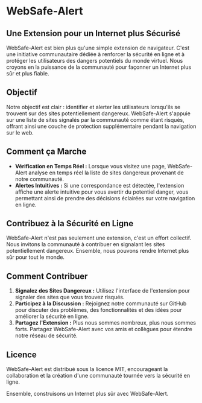 # WebSafe-Alert
## Une Extension pour un Internet plus Sécurisé

WebSafe-Alert est bien plus qu'une simple extension de navigateur. C'est une initiative communautaire dédiée à renforcer la sécurité en ligne et à protéger les utilisateurs des dangers potentiels du monde virtuel. Nous croyons en la puissance de la communauté pour façonner un Internet plus sûr et plus fiable.

## Objectif
Notre objectif est clair : identifier et alerter les utilisateurs lorsqu'ils se trouvent sur des sites potentiellement dangereux. WebSafe-Alert s'appuie sur une liste de sites signalés par la communauté comme étant risqués, offrant ainsi une couche de protection supplémentaire pendant la navigation sur le web.

## Comment ça Marche
- **Vérification en Temps Réel :** Lorsque vous visitez une page, WebSafe-Alert analyse en temps réel la liste de sites dangereux provenant de notre communauté.
- **Alertes Intuitives :** Si une correspondance est détectée, l'extension affiche une alerte intuitive pour vous avertir du potentiel danger, vous permettant ainsi de prendre des décisions éclairées sur votre navigation en ligne.

## Contribuez à la Sécurité en Ligne
WebSafe-Alert n'est pas seulement une extension, c'est un effort collectif. Nous invitons la communauté à contribuer en signalant les sites potentiellement dangereux. Ensemble, nous pouvons rendre Internet plus sûr pour tout le monde.

## Comment Contribuer
1. **Signalez des Sites Dangereux :** Utilisez l'interface de l'extension pour signaler des sites que vous trouvez risqués.
2. **Participez à la Discussion :** Rejoignez notre communauté sur GitHub pour discuter des problèmes, des fonctionnalités et des idées pour améliorer la sécurité en ligne.
3. **Partagez l'Extension :** Plus nous sommes nombreux, plus nous sommes forts. Partagez WebSafe-Alert avec vos amis et collègues pour étendre notre réseau de sécurité.

## Licence
WebSafe-Alert est distribué sous la licence MIT, encourageant la collaboration et la création d'une communauté tournée vers la sécurité en ligne.

Ensemble, construisons un Internet plus sûr avec WebSafe-Alert.
